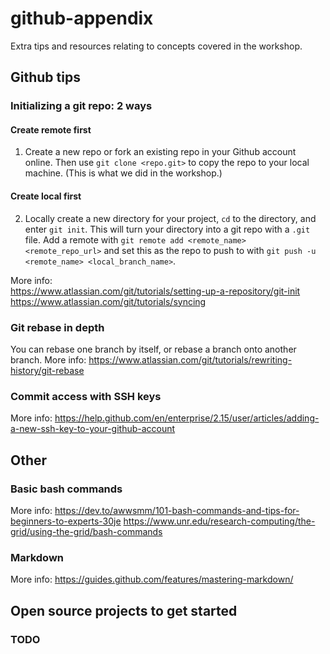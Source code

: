 # github-appendix
Extra tips and resources relating to concepts covered in the workshop.

## Github tips
### Initializing a git repo: 2 ways
#### Create remote first
1. Create a new repo or fork an existing repo in your Github account online. Then use `git clone <repo.git>` to copy the repo to your local machine. (This is what we did in the workshop.)

#### Create local first
2. Locally create a new directory for your project, `cd` to the directory, and enter `git init`. This will turn your directory into a git repo with a `.git` file. Add a remote with `git remote add <remote_name> <remote_repo_url>` and set this as the repo to push to with `git push -u <remote_name> <local_branch_name>`.

More info:  
https://www.atlassian.com/git/tutorials/setting-up-a-repository/git-init  
https://www.atlassian.com/git/tutorials/syncing



### Git rebase in depth
You can rebase one branch by itself, or rebase a branch onto another branch. 
More info: https://www.atlassian.com/git/tutorials/rewriting-history/git-rebase


### Commit access with SSH keys
More info: https://help.github.com/en/enterprise/2.15/user/articles/adding-a-new-ssh-key-to-your-github-account


## Other
### Basic bash commands
More info: https://dev.to/awwsmm/101-bash-commands-and-tips-for-beginners-to-experts-30je
https://www.unr.edu/research-computing/the-grid/using-the-grid/bash-commands

### Markdown
More info: https://guides.github.com/features/mastering-markdown/

## Open source projects to get started
### TODO
